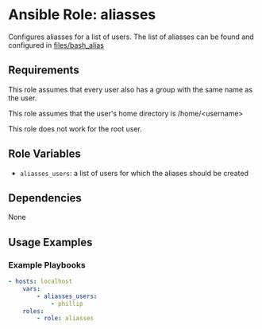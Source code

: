 # Ansible Role: aliasses

Configures aliasses for a list of users. The list of aliasses can be found and configured in [files/bash_alias](files/bash_alias)

## Requirements

This role assumes that every user also has a group with the same name as the user.

This role assumes that the user's home directory is /home/\<username\>

This role does not work for the root user.

## Role Variables

* `aliasses_users`: a list of users for which the aliases should be created

## Dependencies

None

## Usage Examples

### Example Playbooks

```yaml
- hosts: localhost
    vars:
        - aliasses_users:
            - phillip
    roles:
        - role: aliasses
```
